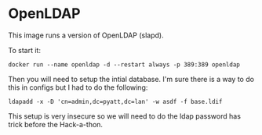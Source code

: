 # OpenLDAP

This image runs a version of OpenLDAP (slapd).

To start it:

```docker run --name openldap -d --restart always -p 389:389 openldap```

Then you will need to setup the intial database.  I'm sure there is a way to do this in configs but I had to do the following:

```ldapadd -x -D 'cn=admin,dc=pyatt,dc=lan' -w asdf -f base.ldif```

This setup is very insecure so we will need to do the ldap password has trick before the Hack-a-thon.
